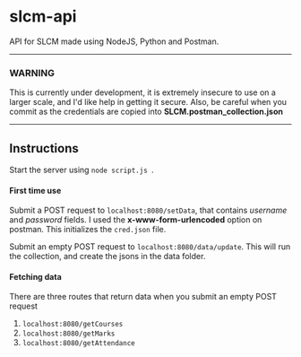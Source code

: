 # slcm-api

API for SLCM made using NodeJS, Python and Postman.

---

### WARNING

This is currently under development, it is extremely insecure to use on a larger scale, and I'd like help in getting it secure.
Also, be careful when you commit as the credentials are copied into __SLCM.postman_collection.json__

---

## Instructions

Start the server using ```node script.js ```.

#### First time use

Submit a POST request to ```localhost:8080/setData```, that contains _username_ and _password_ fields. I used the __x-www-form-urlencoded__ option on postman.
This initializes the ```cred.json``` file.

Submit an empty POST request to ```localhost:8080/data/update```.
This will run the collection, and create the jsons in the data folder.


#### Fetching data

There are three routes that return data when you submit an empty POST request
1. ```localhost:8080/getCourses```
2. ```localhost:8080/getMarks```
3. ```localhost:8080/getAttendance```